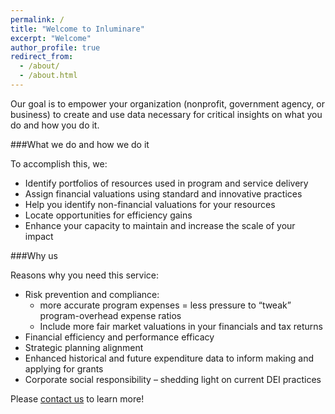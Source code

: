 ```yaml
---
permalink: /
title: "Welcome to Inluminare"
excerpt: "Welcome"
author_profile: true
redirect_from: 
  - /about/
  - /about.html
---
```




Our goal is to empower your organization (nonprofit, government agency, or business) to create and use data necessary for critical insights on what you do and how you do it. 

###What we do and how we do it

To accomplish this, we:

* Identify portfolios of resources used in program and service delivery
* Assign financial valuations using standard and innovative practices
*	Help you identify non-financial valuations for your resources
*	Locate opportunities for efficiency gains
*	Enhance your capacity to maintain and increase the scale of your impact

###Why us

Reasons why you need this service:

*	Risk prevention and compliance: 
    *	more accurate program expenses = less pressure to “tweak” program-overhead expense ratios
    *	Include more fair market valuations in your financials and tax returns
*	Financial efficiency and performance efficacy
*	Strategic planning alignment
*	Enhanced historical and future expenditure data to inform making and applying for grants
*	Corporate social responsibility – shedding light on current DEI practices

Please [contact us](/contact/) to learn more!
